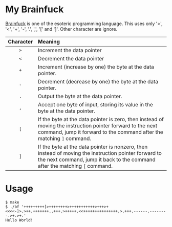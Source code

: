 # My Brainfuck
[Brainfuck](https://en.wikipedia.org/wiki/Brainfuck) is one of the esoteric programming language.
This uses only '>', '<', '+', '-', '.', ',', '[' and ']'. Other character are ignore.


|Character|Meaning|
|:-------:|:------|
|`>`|Increment the data pointer|
|`<`|Decrement the data pointer|
|`+`|Increment (increase by one) the byte at the data pointer.|
|`-`|Decrement (decrease by one) the byte at the data pointer.|
|`.`|Output the byte at the data pointer.|
|`,`|Accept one byte of input, storing its value in the byte at the data pointer.|
|`[`|If the byte at the data pointer is zero, then instead of moving the instruction pointer forward to the next command, jump it forward to the command after the matching `]` command.|
|`]`|If the byte at the data pointer is nonzero, then instead of moving the instruction pointer forward to the next command, jump it back to the command after the matching `[` command.|

# Usage

```
$ make
$ ./bf '+++++++++[>++++++++>+++++++++++>+++>+<<<<-]>.>++.+++++++..+++.>+++++.<<+++++++++++++++.>.+++.------.--------.>+.>+.'
Hello World!
```
